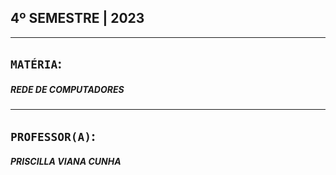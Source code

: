 ## 4º SEMESTRE | 2023
***

## `MATÉRIA`:
##### REDE DE COMPUTADORES

***

## `PROFESSOR(A)`:
##### PRISCILLA VIANA CUNHA